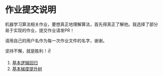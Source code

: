 # 作业提交说明
机器学习算法相关作业，要想真正地理解算法，首先得真正了解他。我选择了部分易于实现的作业，提交作业请发PR！

请用自己的用户名作为每一次作业文件的名字，谢谢。


坚持不懈，就是胜利！✌️

1. [基本逻辑回归](basic-lr/)
2. [基本梯度提升树](basic-gbdt/)
